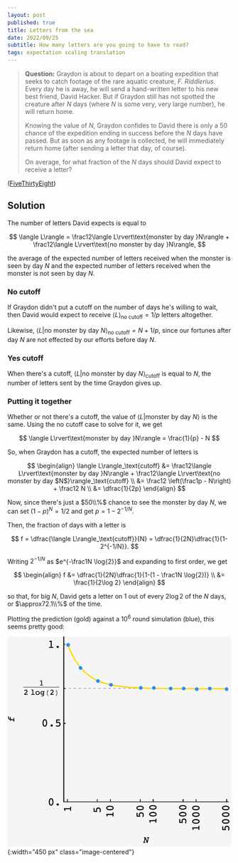 ```yaml
---
layout: post
published: true
title: Letters from the sea
date: 2022/09/25
subtitle: How many letters are you going to have to read?
tags: expectation scaling translation
---
```


>**Question:** Graydon is about to depart on a boating expedition that seeks to catch footage of the rare aquatic creature, _F. Riddlerius_. Every day he is away, he will send a hand-written letter to his new best friend, David Hacker. But if Graydon still has not spotted the creature after $N$ days (where $N$ is some very, very large number), he will return home.
>
>Knowing the value of $N,$ Graydon confides to David there is only a $50%$ chance of the expedition ending in success before the $N$ days have passed. But as soon as any footage is collected, he will immediately return home (after sending a letter that day, of course).
>
>On average, for what fraction of the $N$ days should David expect to receive a letter?

<!--more-->

([FiveThirtyEight](https://fivethirtyeight.com/features/can-you-buy-the-right-shirt/))

## Solution

The number of letters David expects is equal to

$$
  \langle L\rangle = \frac12\langle L\rvert\text{monster by day }N\rangle + \frac12\langle L\rvert\text{no monster by day }N\rangle,
$$

the average of the expected number of letters received when the monster is seen by day $N$ and the expected number of letters received when the monster is not seen by day $N.$

### No cutoff

If Graydon didn't put a cutoff on the number of days he's willing to wait, then David would expect to receive $\langle L\rangle_\text{no cutoff} = 1/p$ letters altogether. 

Likewise, $\langle L\rvert\text{no monster by day }N\rangle_\text{no cutoff} = N + 1/p,$ since our fortunes after day $N$ are not effected by our efforts before day $N.$

### Yes cutoff

When there's a cutoff, $\langle L\rvert\text{no monster by day }N\rangle_\text{cutoff}$ is equal to $N,$ the number of letters sent by the time Graydon gives up. 

### Putting it together

Whether or not there's a cutoff, the value of $\langle L\rvert\text{monster by day }N\rangle$ is the same. Using the no cutoff case to solve for it, we get

$$
  \langle L\rvert\text{monster by day }N\rangle = \frac{1}{p} - N 
$$

So, when Graydon has a cutoff, the expected number of letters is 

$$ 
  \begin{align}
    \langle L\rangle_\text{cutoff} &= \frac12\langle L\rvert\text{monster by day }N\rangle + \frac12\langle L\rvert\text{no monster by day $N$}\rangle_\text{cutoff} \\
    &= \frac12 \left(\frac1p - N\right) + \frac12 N \\
    &= \dfrac{1}{2p}
  \end{align}
$$

Now, since there's just a $50\\%$ chance to see the monster by day $N,$ we can set $(1-p)^N = 1/2$ and get $p = 1 - 2^{-1/N}.$

Then, the fraction of days with a letter is

$$
  f = \dfrac{\langle L\rangle_\text{cutoff}}{N} = \dfrac{1}{2N}\dfrac{1}{1-2^{-1/N}}.
$$

Writing $2^{-1/N}$ as $e^{-\frac1N \log{2}}$ and expanding to first order, we get

$$
  \begin{align}
    f &= \dfrac{1}{2N}\dfrac{1}{1-(1 - \frac1N \log{2})} \\
    &= \frac{1}{2\log 2}
  \end{align}
$$

so that, for big $N,$ David gets a letter on $1$ out of every $2\log 2$ of the $N$ days, or $\approx72.1\\%$ of the time.

Plotting the prediction (gold) against a $10^6$ round simulation (blue), this seems pretty good:

![](/img/2022-09-25-creature-letters-plot.png){:width="450 px" class="image-centered"}


<br>
